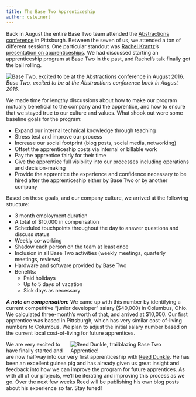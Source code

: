 ```yaml
---
title: The Base Two Apprenticeship
author: csteinert
---
```


Back in August the entire Base Two team attended the <a href="http://abstractions.io" target="blank">Abstractions conference</a> in Pittsburgh. Between the seven of us, we attended a ton of different sessions. One particular standout was [Rachel Krantz](http://rachelkrantz.com/)’s [presentation on apprenticeships](https://t.co/qRxOizjqoG). We had discussed starting an apprenticeship program at Base Two in the past, and Rachel’s talk finally got the ball rolling.

![Base Two, excited to be at the Abstractions conference in August 2016.](https://pbs.twimg.com/media/CqLBrxXWAAAMeJ9.jpg)
*Base Two, excited to be at the Abstractions conference back in August 2016.*
<!-- #REST#BEGIN -->

We made time for lengthy discussions about how to make our program mutually beneficial to the company and the apprentice, and how to ensure that we stayed true to our culture and values. What shook out were some baseline goals for the program:

- Expand our internal technical knowledge through teaching
- Stress test and improve our process
- Increase our social footprint (blog posts, social media, networking)
- Offset the apprenticeship costs via internal or billable work
- Pay the apprentice fairly for their time
- Give the apprentice full visibility into our processes including operations and decision-making
- Provide the apprentice the experience and confidence necessary to be hired after the apprenticeship either by Base Two or by another company

Based on these goals, and our company culture, we arrived at the following structure:

- 3 month employment duration
- A total of $10,000 in compensation
- Scheduled touchpoints throughout the day to answer questions and discuss status
- Weekly co-working
- Shadow each person on the team at least once
- Inclusion in all Base Two activities (weekly meetings, quarterly meetings, reviews)
- Hardware and software provided by Base Two
- Benefits:
  - Paid holidays
  - Up to 5 days of vacation
  - Sick days as necessary

_**A note on compensation:**_ We came up with this number by identifying a current competitive “junior developer” salary ($40,000) in Columbus, Ohio. We calculated three-month’s worth of that, and arrived at $10,000. Our first apprentice was based in Pittsburgh, which has very similar cost-of-living numbers to Columbus. We plan to adjust the initial salary number based on the current local cost-of-living for future apprentices.

<img src="http://base2.io/assets/img/rdunkle.jpg" style="float: right; margin-right: 2em; max-width: 300px;" title="Reed Dunkle, trailblazing Base Two Apprentice!" />

We are very excited to have finally started and are now halfway into our very first apprenticeship with [Reed Dunkle](https://github.com/reeddunkle). He has been an excellent guinea pig and has already given us great insight and feedback into how we can improve the program for future apprentices. As with all of our projects, we’ll be iterating and improving this process as we go. Over the next few weeks Reed will be publishing his own blog posts about his experience so far. Stay tuned!
<!-- #REST#END -->
